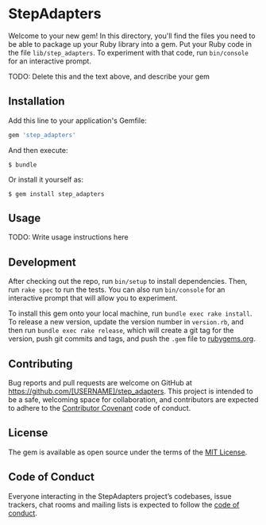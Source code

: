 # StepAdapters

Welcome to your new gem! In this directory, you'll find the files you need to be able to package up your Ruby library into a gem. Put your Ruby code in the file `lib/step_adapters`. To experiment with that code, run `bin/console` for an interactive prompt.

TODO: Delete this and the text above, and describe your gem

## Installation

Add this line to your application's Gemfile:

```ruby
gem 'step_adapters'
```

And then execute:

    $ bundle

Or install it yourself as:

    $ gem install step_adapters

## Usage

TODO: Write usage instructions here

## Development

After checking out the repo, run `bin/setup` to install dependencies. Then, run `rake spec` to run the tests. You can also run `bin/console` for an interactive prompt that will allow you to experiment.

To install this gem onto your local machine, run `bundle exec rake install`. To release a new version, update the version number in `version.rb`, and then run `bundle exec rake release`, which will create a git tag for the version, push git commits and tags, and push the `.gem` file to [rubygems.org](https://rubygems.org).

## Contributing

Bug reports and pull requests are welcome on GitHub at https://github.com/[USERNAME]/step_adapters. This project is intended to be a safe, welcoming space for collaboration, and contributors are expected to adhere to the [Contributor Covenant](http://contributor-covenant.org) code of conduct.

## License

The gem is available as open source under the terms of the [MIT License](https://opensource.org/licenses/MIT).

## Code of Conduct

Everyone interacting in the StepAdapters project’s codebases, issue trackers, chat rooms and mailing lists is expected to follow the [code of conduct](https://github.com/[USERNAME]/step_adapters/blob/master/CODE_OF_CONDUCT.md).
